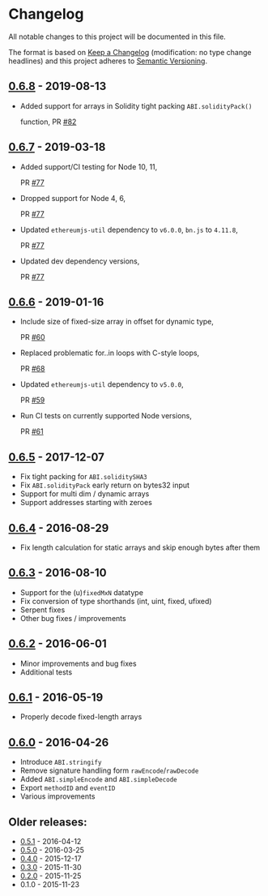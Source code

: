 # Changelog

All notable changes to this project will be documented in this file.

The format is based on [Keep a Changelog](http://keepachangelog.com/en/1.0.0/) \(modification: no type change headlines\) and this project adheres to [Semantic Versioning](http://semver.org/spec/v2.0.0.html).

## [0.6.8](https://github.com/ethereumjs/ethereumjs-abi/compare/v0.6.7...v0.6.8) - 2019-08-13

* Added support for arrays in Solidity tight packing `ABI.solidityPack()`

  function, PR [\#82](https://github.com/ethereumjs/ethereumjs-abi/pull/82)

## [0.6.7](https://github.com/ethereumjs/ethereumjs-abi/compare/v0.6.6...v0.6.7) - 2019-03-18

* Added support/CI testing for Node 10, 11, 

  PR [\#77](https://github.com/ethereumjs/ethereumjs-abi/pull/77)

* Dropped support for Node 4, 6, 

  PR [\#77](https://github.com/ethereumjs/ethereumjs-abi/pull/77)

* Updated `ethereumjs-util` dependency to `v6.0.0`, `bn.js` to `4.11.8`, 

  PR [\#77](https://github.com/ethereumjs/ethereumjs-abi/pull/77)

* Updated dev dependency versions, 

  PR [\#77](https://github.com/ethereumjs/ethereumjs-abi/pull/77)

## [0.6.6](https://github.com/ethereumjs/ethereumjs-abi/compare/v0.6.5...v0.6.6) - 2019-01-16

* Include size of fixed-size array in offset for dynamic type,

  PR [\#60](https://github.com/ethereumjs/ethereumjs-abi/pull/60)

* Replaced problematic for..in loops with C-style loops,

  PR [\#68](https://github.com/ethereumjs/ethereumjs-abi/pull/68)

* Updated `ethereumjs-util` dependency to `v5.0.0`, 

  PR [\#59](https://github.com/ethereumjs/ethereumjs-abi/pull/59)

* Run CI tests on currently supported Node versions,

  PR [\#61](https://github.com/ethereumjs/ethereumjs-abi/pull/61)

## [0.6.5](https://github.com/ethereumjs/ethereumjs-abi/compare/v0.6.4...v0.6.5) - 2017-12-07

* Fix tight packing for `ABI.soliditySHA3`
* Fix `ABI.solidityPack` early return on bytes32 input
* Support for multi dim / dynamic arrays
* Support addresses starting with zeroes

## [0.6.4](https://github.com/ethereumjs/ethereumjs-abi/compare/v0.6.3...v0.6.4) - 2016-08-29

* Fix length calculation for static arrays and skip enough bytes after them

## [0.6.3](https://github.com/ethereumjs/ethereumjs-abi/compare/v0.6.2...v0.6.3) - 2016-08-10

* Support for the \(u\)`fixedMxN` datatype
* Fix conversion of type shorthands \(int, uint, fixed, ufixed\)
* Serpent fixes
* Other bug fixes / improvements

## [0.6.2](https://github.com/ethereumjs/ethereumjs-abi/compare/v0.6.1...v0.6.2) - 2016-06-01

* Minor improvements and bug fixes
* Additional tests

## [0.6.1](https://github.com/ethereumjs/ethereumjs-abi/compare/v0.6.0...v0.6.1) - 2016-05-19

* Properly decode fixed-length arrays

## [0.6.0](https://github.com/ethereumjs/ethereumjs-abi/compare/v0.5.1...v0.6.0) - 2016-04-26

* Introduce `ABI.stringify`
* Remove signature handling form `rawEncode`/`rawDecode`
* Added `ABI.simpleEncode` and `ABI.simpleDecode`
* Export `methodID` and `eventID`
* Various improvements

## Older releases:

* [0.5.1](https://github.com/ethereumjs/ethereumjs-abi/compare/v0.5.0...v0.5.1) - 2016-04-12
* [0.5.0](https://github.com/ethereumjs/ethereumjs-abi/compare/v0.4.0...v0.5.0) - 2016-03-25
* [0.4.0](https://github.com/ethereumjs/ethereumjs-abi/compare/v0.3.0...v0.4.0) - 2015-12-17
* [0.3.0](https://github.com/ethereumjs/ethereumjs-abi/compare/v0.2.0...v0.3.0) - 2015-11-30
* [0.2.0](https://github.com/ethereumjs/ethereumjs-abi/compare/v0.1.0...v0.2.0) - 2015-11-25
* 0.1.0 - 2015-11-23

